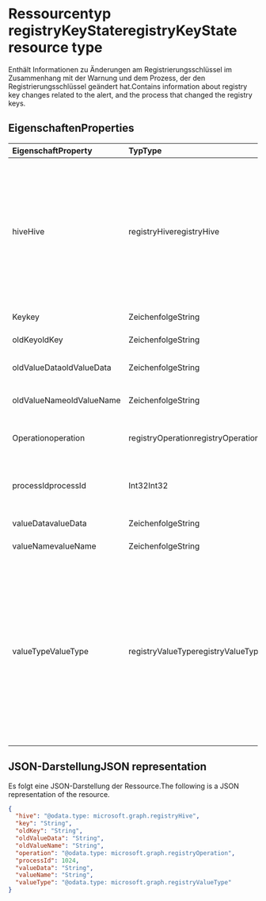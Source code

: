 # <a name="registrykeystate-resource-type"></a><span data-ttu-id="3d086-101">Ressourcentyp registryKeyState</span><span class="sxs-lookup"><span data-stu-id="3d086-101">registryKeyState resource type</span></span>

<span data-ttu-id="3d086-102">Enthält Informationen zu Änderungen am Registrierungsschlüssel im Zusammenhang mit der Warnung und dem Prozess, der den Registrierungsschlüssel geändert hat.</span><span class="sxs-lookup"><span data-stu-id="3d086-102">Contains information about registry key changes related to the alert, and the process that changed the registry keys.</span></span>

## <a name="properties"></a><span data-ttu-id="3d086-103">Eigenschaften</span><span class="sxs-lookup"><span data-stu-id="3d086-103">Properties</span></span>

| <span data-ttu-id="3d086-104">Eigenschaft</span><span class="sxs-lookup"><span data-stu-id="3d086-104">Property</span></span>     | <span data-ttu-id="3d086-105">Typ</span><span class="sxs-lookup"><span data-stu-id="3d086-105">Type</span></span>        | <span data-ttu-id="3d086-106">Beschreibung</span><span class="sxs-lookup"><span data-stu-id="3d086-106">Description</span></span> |
|:-------------|:------------|:------------|
|<span data-ttu-id="3d086-107">hive</span><span class="sxs-lookup"><span data-stu-id="3d086-107">Hive</span></span>|<span data-ttu-id="3d086-108">registryHive</span><span class="sxs-lookup"><span data-stu-id="3d086-108">registryHive</span></span>|<span data-ttu-id="3d086-109">Ein [Windows-Registry-Hive](https://docs.microsoft.com/en-us/windows/desktop/sysinfo/registry-hives):</span><span class="sxs-lookup"><span data-stu-id="3d086-109">A [Windows registry hive](https://docs.microsoft.com/en-us/windows/desktop/sysinfo/registry-hives) :</span></span> <ul><li><span data-ttu-id="3d086-110">HKEY_CURRENT_CONFIG</span><span class="sxs-lookup"><span data-stu-id="3d086-110">HKEY_CURRENT_CONFIG</span></span></li> <li><span data-ttu-id="3d086-111">HKEY_CURRENT_USER</span><span class="sxs-lookup"><span data-stu-id="3d086-111">HKEY_CURRENT_USER</span></span></li> <li><span data-ttu-id="3d086-112">HKEY_LOCAL_MACHINE\SAM</span><span class="sxs-lookup"><span data-stu-id="3d086-112">HKEY_LOCAL_MACHINE\SAM</span></span></li> <li><span data-ttu-id="3d086-113">HKEY_LOCAL_MACHINE\Security</span><span class="sxs-lookup"><span data-stu-id="3d086-113">HKEY_LOCAL_MACHINE\Security</span></span></li> <li><span data-ttu-id="3d086-114">HKEY_LOCAL_MACHINE\Software</span><span class="sxs-lookup"><span data-stu-id="3d086-114">HKEY_LOCAL_MACHINE\Software</span></span></li> <li><span data-ttu-id="3d086-115">HKEY_LOCAL_MACHINE\System</span><span class="sxs-lookup"><span data-stu-id="3d086-115">HKEY_LOCAL_MACHINE\System</span></span></li> <li><span data-ttu-id="3d086-116">HKEY_USERS\\.Default.</span><span class="sxs-lookup"><span data-stu-id="3d086-116">HKEY_USERS\\.Default.</span></span></li></ul> <span data-ttu-id="3d086-117">Mögliche Werte sind: `unknown`, `currentConfig`, `currentUser`, `localMachineSam`, `localMachineSamSoftware`, `localMachineSystem` und `usersDefault`.</span><span class="sxs-lookup"><span data-stu-id="3d086-117">Possible values are: `unknown`, `currentConfig`, `currentUser`, `localMachineSam`, `localMachineSamSoftware`, `localMachineSystem`, `usersDefault`.</span></span>|
|<span data-ttu-id="3d086-118">Key</span><span class="sxs-lookup"><span data-stu-id="3d086-118">key</span></span>|<span data-ttu-id="3d086-119">Zeichenfolge</span><span class="sxs-lookup"><span data-stu-id="3d086-119">String</span></span>|<span data-ttu-id="3d086-120">Aktueller (d.h. geänderten) Registrierungsschlüssel (ohne HIVE).</span><span class="sxs-lookup"><span data-stu-id="3d086-120">Current (i.e. changed) registry key (excludes HIVE).</span></span>|
|<span data-ttu-id="3d086-121">oldKey</span><span class="sxs-lookup"><span data-stu-id="3d086-121">oldKey</span></span>|<span data-ttu-id="3d086-122">Zeichenfolge</span><span class="sxs-lookup"><span data-stu-id="3d086-122">String</span></span>|<span data-ttu-id="3d086-123">Früherer (d.h., vor Änderung) Registrierungsschlüssel (ohne HIVE).</span><span class="sxs-lookup"><span data-stu-id="3d086-123">Previous (i.e. before changed) registry key (excludes HIVE).</span></span>|
|<span data-ttu-id="3d086-124">oldValueData</span><span class="sxs-lookup"><span data-stu-id="3d086-124">oldValueData</span></span>|<span data-ttu-id="3d086-125">Zeichenfolge</span><span class="sxs-lookup"><span data-stu-id="3d086-125">String</span></span>|<span data-ttu-id="3d086-126">Früherer (d.h., vor Änderung) Wertdaten des Registrierungsschlüssels (Inhalte).</span><span class="sxs-lookup"><span data-stu-id="3d086-126">Previous (i.e. before changed) registry key value data (contents).</span></span>|
|<span data-ttu-id="3d086-127">oldValueName</span><span class="sxs-lookup"><span data-stu-id="3d086-127">oldValueName</span></span>|<span data-ttu-id="3d086-128">Zeichenfolge</span><span class="sxs-lookup"><span data-stu-id="3d086-128">String</span></span>|<span data-ttu-id="3d086-129">Früherer (d.h., vor Änderung) Wertname des Registrierungsschlüssels.</span><span class="sxs-lookup"><span data-stu-id="3d086-129">Previous (i.e. before changed) registry key value name.</span></span>|
|<span data-ttu-id="3d086-130">Operation</span><span class="sxs-lookup"><span data-stu-id="3d086-130">operation</span></span>|<span data-ttu-id="3d086-131">registryOperation</span><span class="sxs-lookup"><span data-stu-id="3d086-131">registryOperation</span></span>|<span data-ttu-id="3d086-132">Der Vorgang, der den Namen des Registrierungsschlüssels und/oder den Wert geändert hat.</span><span class="sxs-lookup"><span data-stu-id="3d086-132">Operation that changed the registry key name and/or value.</span></span> <span data-ttu-id="3d086-133">Mögliche Werte: `unknown`, `create`, `modify`, `delete`.</span><span class="sxs-lookup"><span data-stu-id="3d086-133">Possible values are: `unknown`, `create`, `modify`, `delete`.</span></span>|
|<span data-ttu-id="3d086-134">processId</span><span class="sxs-lookup"><span data-stu-id="3d086-134">processId</span></span>|<span data-ttu-id="3d086-135">Int32</span><span class="sxs-lookup"><span data-stu-id="3d086-135">Int32</span></span>|<span data-ttu-id="3d086-136">Prozess-ID (PID) des Prozesses, der den Registrierungsschlüssel geändert hat (Prozessdetails werden in der Sammlung der 'Prozesse'-Warnungen angezeigt).</span><span class="sxs-lookup"><span data-stu-id="3d086-136">Process ID (PID) of the process that modified the registry key (process details will appear in the alert 'processes' collection).</span></span>|
|<span data-ttu-id="3d086-137">valueData</span><span class="sxs-lookup"><span data-stu-id="3d086-137">valueData</span></span>|<span data-ttu-id="3d086-138">Zeichenfolge</span><span class="sxs-lookup"><span data-stu-id="3d086-138">String</span></span>|<span data-ttu-id="3d086-139">Aktuelle (d.h. geänderte) Wertdaten des Registrierungsschlüssels (Inhalte).</span><span class="sxs-lookup"><span data-stu-id="3d086-139">Current (i.e. changed) registry key value data (contents).</span></span>|
|<span data-ttu-id="3d086-140">valueName</span><span class="sxs-lookup"><span data-stu-id="3d086-140">valueName</span></span>|<span data-ttu-id="3d086-141">Zeichenfolge</span><span class="sxs-lookup"><span data-stu-id="3d086-141">String</span></span>|<span data-ttu-id="3d086-142">Aktueller (d.h. geänderter) Wertname des Registrierungsschlüssels</span><span class="sxs-lookup"><span data-stu-id="3d086-142">Current (i.e. changed) registry key value name</span></span>|
|<span data-ttu-id="3d086-143">valueType</span><span class="sxs-lookup"><span data-stu-id="3d086-143">ValueType</span></span>|<span data-ttu-id="3d086-144">registryValueType</span><span class="sxs-lookup"><span data-stu-id="3d086-144">registryValueType</span></span>|[<span data-ttu-id="3d086-145">Werttyp des Registrierungsschlüssels</span><span class="sxs-lookup"><span data-stu-id="3d086-145">Registry key value type</span></span>](https://docs.microsoft.com/en-us/windows/desktop/sysinfo/registry-value-types) <ul><li><span data-ttu-id="3d086-146">REG_BINARY</span><span class="sxs-lookup"><span data-stu-id="3d086-146">REG_BINARY</span></span></li> <li><span data-ttu-id="3d086-147">REG_DWORD</span><span class="sxs-lookup"><span data-stu-id="3d086-147">REG_DWORD</span></span></li> <li><span data-ttu-id="3d086-148">REG_DWORD_LITTLE_ENDIAN</span><span class="sxs-lookup"><span data-stu-id="3d086-148">REG_DWORD_LITTLE_ENDIAN</span></span></li> <li><span data-ttu-id="3d086-149">REG_DWORD_BIG_ENDIAN</span><span class="sxs-lookup"><span data-stu-id="3d086-149">REG_DWORD_BIG_ENDIAN</span></span></li><li><span data-ttu-id="3d086-150">REG_EXPAND_SZ</span><span class="sxs-lookup"><span data-stu-id="3d086-150">REG_EXPAND_SZ</span></span></li> <li><span data-ttu-id="3d086-151">REG_LINK</span><span class="sxs-lookup"><span data-stu-id="3d086-151">REG_LINK</span></span></li> <li><span data-ttu-id="3d086-152">REG_MULTI_SZ</span><span class="sxs-lookup"><span data-stu-id="3d086-152">REG_MULTI_SZ</span></span></li> <li><span data-ttu-id="3d086-153">REG_NONE</span><span class="sxs-lookup"><span data-stu-id="3d086-153">REG_NONE</span></span></li> <li><span data-ttu-id="3d086-154">REG_QWORD</span><span class="sxs-lookup"><span data-stu-id="3d086-154">REG_QWORD</span></span></li> <li><span data-ttu-id="3d086-155">REG_QWORD_LITTLE_ENDIAN</span><span class="sxs-lookup"><span data-stu-id="3d086-155">REG_QWORD_LITTLE_ENDIAN</span></span></li> <li><span data-ttu-id="3d086-156">REG_SZ</span><span class="sxs-lookup"><span data-stu-id="3d086-156">REG_SZ</span></span></li></ul> <span data-ttu-id="3d086-157">Mögliche Werte sind: `unknown`, `binary`, `dword`, `dwordLittleEndian`, `dwordBigEndian`, `expandSz`, `link`, `multiSz`, `none`, `qword`, `qwordlittleEndian` und `sz`.</span><span class="sxs-lookup"><span data-stu-id="3d086-157">Possible values are: `unknown`, `binary`, `dword`, `dwordLittleEndian`, `dwordBigEndian`, `expandSz`, `link`, `multiSz`, `none`, `qword`, `qwordlittleEndian`, `sz`.</span></span>|

## <a name="json-representation"></a><span data-ttu-id="3d086-158">JSON-Darstellung</span><span class="sxs-lookup"><span data-stu-id="3d086-158">JSON representation</span></span>

<span data-ttu-id="3d086-159">Es folgt eine JSON-Darstellung der Ressource.</span><span class="sxs-lookup"><span data-stu-id="3d086-159">The following is a JSON representation of the resource.</span></span>

<!-- {
  "blockType": "resource",
  "optionalProperties": [

  ],
  "@odata.type": "microsoft.graph.registryKeyState"
}-->

```json
{
  "hive": "@odata.type: microsoft.graph.registryHive",
  "key": "String",
  "oldKey": "String",
  "oldValueData": "String",
  "oldValueName": "String",
  "operation": "@odata.type: microsoft.graph.registryOperation",
  "processId": 1024,
  "valueData": "String",
  "valueName": "String",
  "valueType": "@odata.type: microsoft.graph.registryValueType"
}

```

<!-- uuid: 8fcb5dbc-d5aa-4681-8e31-b001d5168d79
2015-10-25 14:57:30 UTC -->
<!-- {
  "type": "#page.annotation",
  "description": "registryKeyState resource",
  "keywords": "",
  "section": "documentation",
  "tocPath": ""
}-->